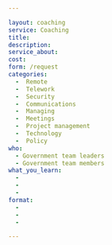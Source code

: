 ```yaml
---

layout: coaching
service: Coaching
title: 
description: 
service_about: 
cost: 
form: /request
categories:
  -  Remote
  -  Telework
  -  Security
  -  Communications
  -  Managing
  -  Meetings
  -  Project management
  -  Technology
  -  Policy
who:
  - Government team leaders
  - Government team members
what_you_learn:
  - 
  - 
  - 
format:
  - 
  - 
  - 

---
```

